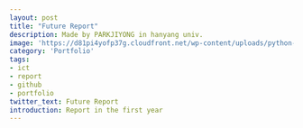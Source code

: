 ```yaml
---
layout: post
title: "Future Report"
description: Made by PARKJIYONG in hanyang univ.
image: 'https://d81pi4yofp37g.cloudfront.net/wp-content/uploads/python-1.png'
category: 'Portfolio'
tags:
- ict
- report
- github
- portfolio
twitter_text: Future Report
introduction: Report in the first year
---
```


